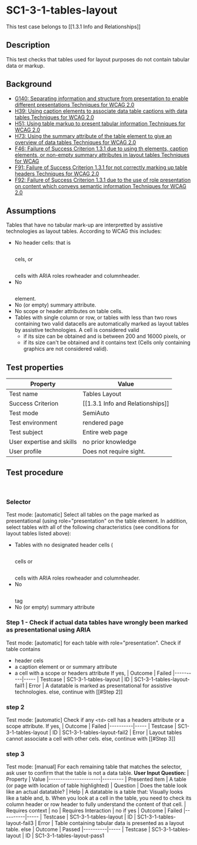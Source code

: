 
# SC1-3-1-tables-layout
This test case belongs to [[1.3.1 Info and Relationships]]

## Description
This test checks that tables used for layout purposes do not contain tabular data or markup.

## Background
- [G140: Separating information and structure from presentation to enable different presentations Techniques for WCAG 2.0](http://www.w3.org/TR/2015/NOTE-WCAG20-TECHS-20150226/G140)
- [H39: Using caption elements to associate data table captions with data tables Techniques for WCAG 2.0](http://www.w3.org/TR/2015/NOTE-WCAG20-TECHS-20150226/H39)
- [H51: Using table markup to present tabular information Techniques for WCAG 2.0](http://www.w3.org/TR/2015/NOTE-WCAG20-TECHS-20150226/H51)
- [H73: Using the summary attribute of the table element to give an overview of data tables Techniques for WCAG 2.0](http://www.w3.org/TR/2015/NOTE-WCAG20-TECHS-20150226/H73)
- [F46: Failure of Success Criterion 1.3.1 due to using th elements, caption elements, or non-empty summary attributes in layout tables Techniques for WCAG](http://www.w3.org/TR/2015/NOTE-WCAG20-TECHS-20150226/F46)
- [F91: Failure of Success Criterion 1.3.1 for not correctly marking up table headers Techniques for WCAG 2.0](http://www.w3.org/TR/2015/NOTE-WCAG20-TECHS-20150226/F91)
- [F92: Failure of Success Criterion 1.3.1 due to the use of role presentation on content which conveys semantic information Techniques for WCAG 2.0](http://www.w3.org/TR/2015/NOTE-WCAG20-TECHS-20150226/F92)

## Assumptions
Tables that have no tabular mark-up are interpretted by assistive technologies as layout tables.
According to WCAG this includes:
- No header cells: that is <pre><th></pre> cels, or <pre><td></pre> cells with ARIA roles rowheader and columnheader.
- No <pre><caption></pre> element.
- No (or empty) summary attribute.
- No scope or header attributes on table cells.
- Tables with single column or row, or tables with less than two rows containing two valid datacells are automatically marked as layout tables by assistive technologies. A cell is considered valid
  - if its size can be obtained and is between 200 and 16000 pixels, or
  - if its size can't be obtained and it contains text (Cells only containing graphics are not considered valid).

## Test properties
| Property          | Value
|-------------------|----
| Test name         | Tables Layout
| Success Criterion | [[1.3.1 Info and Relationships]]
| Test mode         | SemiAuto
| Test environment  | rendered page
| Test subject      | Entire web page
|User expertise and skills | no prior knowledge
| User profile      | Does not require sight.

## Test procedure
 
### Selector
Test mode: [automatic]
Select all tables on the page marked as presentational (using role="presentation" on the table element.
In addition, select tables with all of the following characteristics (see conditions for layout tables listed above):
- Tables with no designated header cells (<pre><th></pre> cells or <pre><td></pre> cells with ARIA roles rowheader and columnheader.
- No <pre><caption></pre> tag
- No (or empty) summary attribute
### Step 1 - Check if actual data tables have wrongly been marked as presentational using ARIA
Test mode: [automatic]
for each table with role="presentation".
Check if table contains
- header cels
- a caption element or or summary attribute
- a cell with a scope or headers attribute
If yes,
| Outcome  | Failed
|----------|-----
| Testcase | SC1-3-1-tables-layout
| ID       | SC1-3-1-tables-layout-fail1
| Error    |  A datatable is marked as presentational for assistive technologies.
else, continue with [[#Step 2]]
### step 2
Test mode: [automatic]
Check if any `<td>` cell has a headers attribute or a scope attribute.
If yes,
| Outcome  | Failed
|----------|-----
| Testcase | SC1-3-1-tables-layout
| ID       | SC1-3-1-tables-layout-fail2
| Error    | Layout tables cannot associate a cell with other cels.
else, continue with [[#Step 3]]
### step 3
Test mode: [manual]
For each remaining table that matches the selector, ask user to confirm that the table is not a data table.
**User Input Question:**
| Property             | Value
|----------------------|---------
| Presented item       | A table (or page with location of table highlighted)
| Question             | Does the table look like an actual datatable?
| Help                 | A datatable is a table that: Visually looks like a table and, b. When you look at a cell in the table, you need to check its column header or row header to fully understand the content of that cell.
| Requires context     | no
| Requires Interaction | no
if yes
| Outcome  | Failed
|----------|-----
| Testcase | SC1-3-1-tables-layout
| ID       | SC1-3-1-tables-layout-fail3
| Error    | Table containing tabular data is presented as a layout table.
else
| Outcome  | Passed
|----------|-----
| Testcase | SC1-3-1-tables-layout
| ID       | SC1-3-1-tables-layout-pass1
